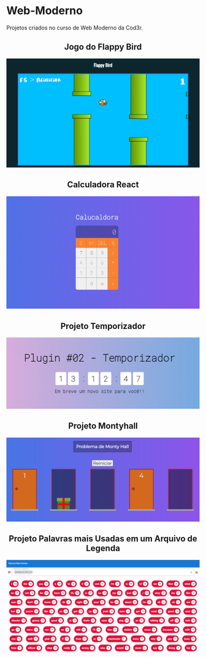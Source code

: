 # Web-Moderno
Projetos criados no curso de Web Moderno da Cod3r.

<div align="center">
  <h2>Jogo do Flappy Bird</h2>
  <img src="https://raw.githubusercontent.com/Willian-Brito/Web-Moderno/main/flappy-bird/imgs/flappy%20bird.png" alt="Flappy Bird" />

  <h2> Calculadora React </h2>
  <img src="https://raw.githubusercontent.com/Willian-Brito/Web-Moderno/main/calculadora-react/calculadora-react.png" alt="Calculadora"/>

  <h2> Projeto Temporizador </h2>
  <img src="https://raw.githubusercontent.com/Willian-Brito/Web-Moderno/main/temporizador/temporizador.png" alt="Temporizador"/>

  <h2> Projeto Montyhall </h2>
  <img src="https://raw.githubusercontent.com/Willian-Brito/Web-Moderno/main/montyhall/montyhall.png" alt="Montyhall"/>

  <h2> Projeto Palavras mais Usadas em um Arquivo de Legenda </h2>
  <img src="https://raw.githubusercontent.com/Willian-Brito/Web-Moderno/main/most-user-words/palavras-mais-usadas.png" alt="palavras-mais-usadas"/>
</div>
